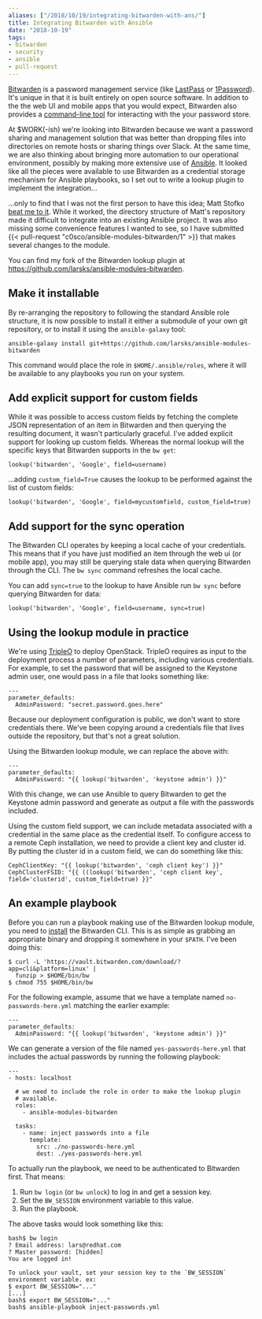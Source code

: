 ```yaml
---
aliases: ["/2018/10/19/integrating-bitwarden-with-ans/"]
title: Integrating Bitwarden with Ansible
date: "2018-10-19"
tags:
- bitwarden
- security
- ansible
- pull-request
---
```


[Bitwarden][] is a password management service (like [LastPass][] or
[1Password][]). It's unique in that it is built entirely on open
source software.  In addition to the the web UI and mobile apps that
you would expect, Bitwarden also provides a [command-line tool][] for
interacting with the your password store.

[bitwarden]: https://bitwarden.com
[lastpass]: https://www.lastpass.com/
[1password]: https://1password.com/
[command-line tool]: https://help.bitwarden.com/article/cli/

At $WORK(-ish) we're looking into Bitwarden because we want a password
sharing and management solution that was better than dropping files
into  directories on remote hosts or sharing things over Slack.  At
the same time, we are also thinking about bringing more automation to
our operational environment, possibly by making more extensive use of
[Ansible][]. It looked like all the pieces were available to use
Bitwarden as a credential storage mechanism for Ansible playbooks, so
I set out to write a lookup plugin to implement the integration...

[ansible]: https://ansible.com

...only to find that I was not the first person to have this idea;
Matt Stofko [beat me to it][].  While it worked, the directory
structure of Matt's repository made it difficult to integrate into an
existing Ansible project. It was also missing some convenience
features I wanted to see, so I have submitted {{< pull-request "c0sco/ansible-modules-bitwarden/1" >}} that
makes several changes to the module.

[beat me to it]: https://github.com/c0sco/ansible-modules-bitwarden/

You can find my fork of the Bitwarden lookup plugin at
<https://github.com/larsks/ansible-modules-bitwarden>.

## Make it installable

By re-arranging the repository to following the standard Ansible role
structure, it is now possible to install it either a submodule of your
own git repository, or to install it using the `ansible-galaxy` tool:

    ansible-galaxy install git+https://github.com/larsks/ansible-modules-bitwarden

This command would place the role in `$HOME/.ansible/roles`, where it
will be available to any playbooks you run on your system.

## Add explicit support for custom fields

While it was possible to access custom fields by fetching the complete
JSON representation of an item in Bitwarden and then querying the
resulting document, it wasn't particularly graceful.  I've added
explicit support for looking up custom fields.  Whereas the normal
lookup will the specific keys that Bitwarden supports in the `bw
get`:

    lookup('bitwarden', 'Google', field=username)

...adding `custom_field=True` causes the lookup to be performed against
the list of custom fields:

    lookup('bitwarden', 'Google', field=mycustomfield, custom_field=true)

## Add support for the sync operation

The Bitwarden CLI operates by keeping a local cache of your
credentials. This means that if you have just modified an item through
the web ui (or mobile app), you may still be querying stale data when
querying Bitwarden through the CLI.  The `bw sync` command refreshes
the local cache.

You can add `sync=true` to the lookup to have Ansible run `bw sync`
before querying Bitwarden for data:

    lookup('bitwarden', 'Google', field=username, sync=true)

## Using the lookup module in practice

We're using [TripleO][] to deploy OpenStack. TripleO requires as input
to the deployment process a number of parameters, including various
credentials.  For example, to set the password that will be assigned
to the Keystone admin user, one would pass in a file that looks
something like:

    ---
    parameter_defaults:
      AdminPassword: "secret.password.goes.here"

Because our deployment configuration is public, we don't want to store
credentials there.  We've been copying around a credentials file that
lives outside the repository, but that's not a great solution.

Using the Bitwarden lookup module, we can replace the above with:

    ---
    parameter_defaults:
      AdminPassword: "{{ lookup('bitwarden', 'keystone admin') }}"

With this change, we can use Ansible to query Bitwarden to get the
Keystone admin password and generate as output a file with the
passwords included.

Using the custom field support, we can include metadata associated
with a credential in the same place as the credential itself.  To
configure access to a remote Ceph installation, we need to provide a
client key and cluster id. By putting the cluster id in a custom
field, we can do something like this:

    CephClientKey: "{{ lookup('bitwarden', 'ceph client key') }}"
    CephClusterFSID: "{{ ((lookup('bitwarden', 'ceph client key', field='clusterid', custom_field=true) }}"

[tripleo]: https://docs.openstack.org/tripleo-docs/latest/

## An example playbook

Before you can run a playbook making use of the Bitwarden lookup
module, you need to [install][] the Bitwarden CLI.  This is as simple
as grabbing an appropriate binary and dropping it somewhere in
your `$PATH`.  I've been doing this:

    $ curl -L 'https://vault.bitwarden.com/download/?app=cli&platform=linux' |
      funzip > $HOME/bin/bw
    $ chmod 755 $HOME/bin/bw

[install]: https://help.bitwarden.com/article/cli/#download--install

For the following example, assume that we have a template named
`no-passwords-here.yml` matching the earlier example:

    ---
    parameter_defaults:
      AdminPassword: "{{ lookup('bitwarden', 'keystone admin') }}"

We can generate a version of the file named `yes-passwords-here.yml`
that includes the actual passwords by running the following playbook:

    ---
    - hosts: localhost

      # we need to include the role in order to make the lookup plugin
      # available.
      roles:
        - ansible-modules-bitwarden

      tasks:
        - name: inject passwords into a file
          template:
            src: ./no-passwords-here.yml
            dest: ./yes-passwords-here.yml

To actually run the playbook, we need to be authenticated to Bitwarden
first.  That means:

1. Run `bw login` (or `bw unlock`) to log in and get a session key.
1. Set the `BW_SESSION` environment variable to this value.
1. Run the playbook.

The above tasks would look something like this:

    bash$ bw login
    ? Email address: lars@redhat.com
    ? Master password: [hidden]
    You are logged in!

    To unlock your vault, set your session key to the `BW_SESSION`
    environment variable. ex:
    $ export BW_SESSION="..."
    [...]
    bash$ export BW_SESSION="..."
    bash$ ansible-playbook inject-passwords.yml
